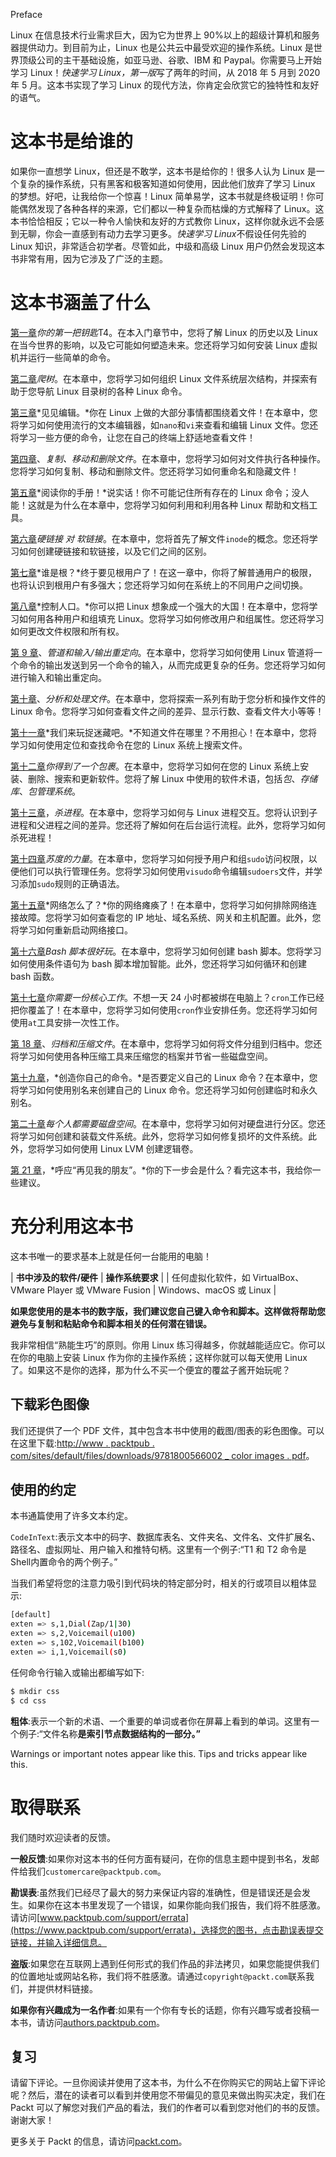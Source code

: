 Preface

Linux 在信息技术行业需求巨大，因为它为世界上 90%以上的超级计算机和服务器提供动力。到目前为止，Linux 也是公共云中最受欢迎的操作系统。Linux 是世界顶级公司的主干基础设施，如亚马逊、谷歌、IBM 和 Paypal。你需要马上开始学习 Linux！*快速学习 Linux，第一版*写了两年的时间，从 2018 年 5 月到 2020 年 5 月。这本书实现了学习 Linux 的现代方法，你肯定会欣赏它的独特性和友好的语气。

# 这本书是给谁的

如果你一直想学 Linux，但还是不敢学，这本书是给你的！很多人认为 Linux 是一个复杂的操作系统，只有黑客和极客知道如何使用，因此他们放弃了学习 Linux 的梦想。好吧，让我给你一个惊喜！Linux 简单易学，这本书就是终极证明！你可能偶然发现了各种各样的来源，它们都以一种复杂而枯燥的方式解释了 Linux。这本书恰恰相反；它以一种令人愉快和友好的方式教你 Linux，这样你就永远不会感到无聊，你会一直感到有动力去学习更多。*快速学习 Linux*不假设任何先验的 Linux 知识，非常适合初学者。尽管如此，中级和高级 Linux 用户仍然会发现这本书非常有用，因为它涉及了广泛的主题。

# 这本书涵盖了什么

[第一章](01.html)*你的第一把钥匙*T4。在本入门章节中，您将了解 Linux 的历史以及 Linux 在当今世界的影响，以及它可能如何塑造未来。您还将学习如何安装 Linux 虚拟机并运行一些简单的命令。

[第二章](02.html)*爬树*。在本章中，您将学习如何组织 Linux 文件系统层次结构，并探索有助于您导航 Linux 目录树的各种 Linux 命令。

[第三章](03.html)*见见编辑。*你在 Linux 上做的大部分事情都围绕着文件！在本章中，您将学习如何使用流行的文本编辑器，如`nano`和`vi`来查看和编辑 Linux 文件。您还将学习一些方便的命令，让您在自己的终端上舒适地查看文件！

[第四章](04.html)、*复制、移动和删除文件*。在本章中，您将学习如何对文件执行各种操作。您将学习如何复制、移动和删除文件。您还将学习如何重命名和隐藏文件！

[第五章](05.html)*阅读你的手册！*说实话！你不可能记住所有存在的 Linux 命令；没人能！这就是为什么在本章中，您将学习如何利用和利用各种 Linux 帮助和文档工具。

[第六章](06.html)*硬链接* *对* *软链接*。在本章中，您将首先了解文件`inode`的概念。您还将学习如何创建硬链接和软链接，以及它们之间的区别。

[第七章](07.html)*谁是根？*终于要见根用户了！在这一章中，你将了解普通用户的极限，也将认识到根用户有多强大；您还将学习如何在系统上的不同用户之间切换。

[第八章](08.html)*控制人口。*你可以把 Linux 想象成一个强大的大国！在本章中，您将学习如何用各种用户和组填充 Linux。您将学习如何修改用户和组属性。您还将学习如何更改文件权限和所有权。

[第 9 章](09.html)、*管道和输入/输出重定向*。在本章中，您将学习如何使用 Linux 管道将一个命令的输出发送到另一个命令的输入，从而完成更复杂的任务。您还将学习如何进行输入和输出重定向。

[第十章](10.html)、*分析和处理文件*。在本章中，您将探索一系列有助于您分析和操作文件的 Linux 命令。您将学习如何查看文件之间的差异、显示行数、查看文件大小等等！

[第十一章](11.html)*我们来玩捉迷藏吧。*不知道文件在哪里？不用担心！在本章中，您将学习如何使用定位和查找命令在您的 Linux 系统上搜索文件。

[第十二章](12.html)*你得到了一个包裹*。在本章中，您将学习如何在您的 Linux 系统上安装、删除、搜索和更新软件。您将了解 Linux 中使用的软件术语，包括*包*、*存储库*、*包管理系统*。

[第十三章](13.html)，*杀进程*。在本章中，您将学习如何与 Linux 进程交互。您将认识到子进程和父进程之间的差异。您还将了解如何在后台运行流程。此外，您将学习如何杀死进程！

[第十四章](14.html)*苏度的力量*。在本章中，您将学习如何授予用户和组`sudo`访问权限，以便他们可以执行管理任务。您将学习如何使用`visudo`命令编辑`sudoers`文件，并学习添加`sudo`规则的正确语法。

[第十五章](15.html)*网络怎么了？*你的网络瘫痪了！在本章中，您将学习如何排除网络连接故障。您将学习如何查看您的 IP 地址、域名系统、网关和主机配置。此外，您将学习如何重新启动网络接口。

[第十六章](16.html)*Bash 脚本很好玩*。在本章中，您将学习如何创建 bash 脚本。您将学习如何使用条件语句为 bash 脚本增加智能。此外，您还将学习如何循环和创建 bash 函数。

[第十七章](17.html)*你需要一份核心工作*。不想一天 24 小时都被绑在电脑上？`cron`工作已经把你覆盖了！在本章中，您将学习如何使用`cron`作业安排任务。您还将学习如何使用`at`工具安排一次性工作。

[第 18 章](18.html)、*归档和压缩文件*。在本章中，您将学习如何将文件分组到归档中。您还将学习如何使用各种压缩工具来压缩您的档案并节省一些磁盘空间。

[第十九章](19.html)，*创造你自己的命令。*是否要定义自己的 Linux 命令？在本章中，您将学习如何使用别名来创建自己的 Linux 命令。您还将学习如何创建临时和永久别名。

[第二十章](20.html)*每个人都需要磁盘空间*。在本章中，您将学习如何对硬盘进行分区。您还将学习如何创建和装载文件系统。此外，您将学习如何修复损坏的文件系统。此外，您将学习如何使用 Linux LVM 创建逻辑卷。

[第 21 章](21.html)，*呼应“再见我的朋友”。*你的下一步会是什么？看完这本书，我给你一些建议。

# 充分利用这本书

这本书唯一的要求基本上就是任何一台能用的电脑！

| **书中涉及的软件/硬件** | **操作系统要求** |
| 任何虚拟化软件，如 VirtualBox、VMware Player 或 VMware Fusion | Windows、macOS 或 Linux |

**如果您使用的是本书的数字版，我们建议您自己键入命令和脚本。这样做将帮助您避免与复制和粘贴命令和脚本相关的任何潜在错误。**

我非常相信“熟能生巧”的原则。你用 Linux 练习得越多，你就越能适应它。你可以在你的电脑上安装 Linux 作为你的主操作系统；这样你就可以每天使用 Linux 了。如果这不是你的选择，那为什么不买一个便宜的覆盆子酱开始玩呢？

## 下载彩色图像

我们还提供了一个 PDF 文件，其中包含本书中使用的截图/图表的彩色图像。可以在这里下载:[http://www . packtpub . com/sites/default/files/downloads/9781800566002 _ color images . pdf](http://www.packtpub.com/sites/default/files/downloads/9781800566002_ColorImages.pdf)。

## 使用的约定

本书通篇使用了许多文本约定。

`CodeInText`:表示文本中的码字、数据库表名、文件夹名、文件名、文件扩展名、路径名、虚拟网址、用户输入和推特句柄。这里有一个例子:“T1 和 T2 命令是Shell内置命令的两个例子。”

当我们希望将您的注意力吸引到代码块的特定部分时，相关的行或项目以粗体显示:

```sh
[default]
exten => s,1,Dial(Zap/1|30)
exten => s,2,Voicemail(u100)
exten => s,102,Voicemail(b100)
exten => i,1,Voicemail(s0)
```

任何命令行输入或输出都编写如下:

```sh
$ mkdir css
$ cd css
```

**粗体**:表示一个新的术语、一个重要的单词或者你在屏幕上看到的单词。这里有一个例子:“文件名称**是索引节点数据结构的一部分。”**

Warnings or important notes appear like this. Tips and tricks appear like this.

# 取得联系

我们随时欢迎读者的反馈。

**一般反馈**:如果你对这本书的任何方面有疑问，在你的信息主题中提到书名，发邮件给我们`customercare@packtpub.com`。

**勘误表**:虽然我们已经尽了最大的努力来保证内容的准确性，但是错误还是会发生。如果你在这本书里发现了一个错误，如果你能向我们报告，我们将不胜感激。请访问[www.packtpub.com/support/errata](https://www.packtpub.com/support/errata)，选择您的图书，点击勘误表提交链接，并输入详细信息。

**盗版**:如果您在互联网上遇到任何形式的我们作品的非法拷贝，如果您能提供我们的位置地址或网站名称，我们将不胜感激。请通过`copyright@packt.com`联系我们，并提供材料链接。

**如果你有兴趣成为一名作者**:如果有一个你有专长的话题，你有兴趣写或者投稿一本书，请访问[authors.packtpub.com](http://authors.packtpub.com/)。

## 复习

请留下评论。一旦你阅读并使用了这本书，为什么不在你购买它的网站上留下评论呢？然后，潜在的读者可以看到并使用您不带偏见的意见来做出购买决定，我们在 Packt 可以了解您对我们产品的看法，我们的作者可以看到您对他们的书的反馈。谢谢大家！

更多关于 Packt 的信息，请访问[packt.com](http://www.packt.com/)。